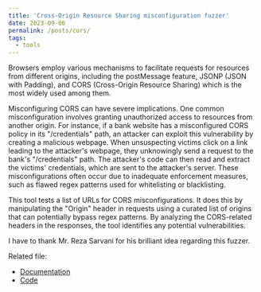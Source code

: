```yaml
---
title: 'Cross-Origin Resource Sharing misconfiguration fuzzer'
date: 2023-09-06
permalink: /posts/cors/
tags:
  - tools
---
```

Browsers employ various mechanisms to facilitate requests for resources from different origins, including the postMessage feature, JSONP (JSON with Padding), and CORS (Cross-Origin Resource Sharing) which is the most widely used among them.

Misconfiguring CORS can have severe implications. One common misconfiguration involves granting unauthorized access to resources from another origin. For instance, if a bank website has a misconfigured CORS policy in its "/credentials" path, an attacker can exploit this vulnerability by creating a malicious webpage. When unsuspecting victims click on a link leading to the attacker's webpage, they unknowingly send a request to the bank's "/credentials" path. The attacker's code can then read and extract the victims' credentials, which are sent to the attacker's server. These misconfigurations often occur due to inadequate enforcement measures, such as flawed regex patterns used for whitelisting or blacklisting. 

This tool tests a list of URLs for CORS misconfigurations. It does this by manipulating the "Origin" header in requests using a curated list of origins that can potentially bypass regex patterns. By analyzing the CORS-related headers in the responses, the tool identifies any potential vulnerabilities.

I have to thank Mr. Reza Sarvani for his brilliant idea regarding this fuzzer.

Related file:
* [Documentation](https://0xGwyn.github.io/files/cors/documentation.pdf)
* [Code](https://0xGwyn.github.io/files/cors/files.zip)